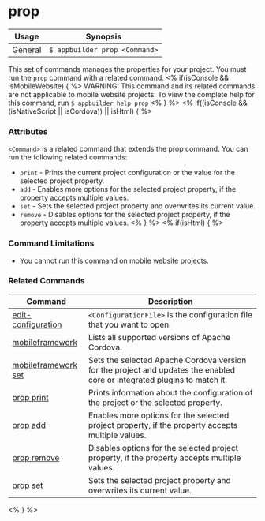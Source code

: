 prop
==========

Usage | Synopsis
------|-------
General | `$ appbuilder prop <Command>`

This set of commands manages the properties for your project. You must run the `prop` command with a related command.
<% if(isConsole && isMobileWebsite) { %>
WARNING: This command and its related commands are not applicable to mobile website projects. To view the complete help for this command, run `$ appbuilder help prop`
<% } %>
<% if((isConsole && (isNativeScript || isCordova)) || isHtml) { %>
### Attributes
`<Command>` is a related command that extends the prop command. You can run the following related commands:
* `print` - Prints the current project configuration or the value for the selected project property.
* `add` - Enables more options for the selected project property, if the property accepts multiple values.
* `set` - Sets the selected project property and overwrites its current value.
* `remove` - Disables options for the selected project property, if the property accepts multiple values.
<% } %>
<% if(isHtml) { %>
### Command Limitations

* You cannot run this command on mobile website projects.

### Related Commands

Command | Description
----------|----------
[edit-configuration](edit-configuration.html) | `<ConfigurationFile>` is the configuration file that you want to open.
[mobileframework](mobileframework.html) | Lists all supported versions of Apache Cordova.
[mobileframework set](mobileframework-set.html) | Sets the selected Apache Cordova version for the project and updates the enabled core or integrated plugins to match it.
[prop print](prop-print.html) | Prints information about the configuration of the project or the selected property.
[prop add](prop-add.html) | Enables more options for the selected project property, if the property accepts multiple values.
[prop remove](prop-remove.html) | Disables options for the selected project property, if the property accepts multiple values.
[prop set](prop-set.html) | Sets the selected project property and overwrites its current value.
<% } %>